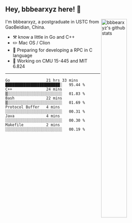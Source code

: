 ## Hey, bbbearxyz here! :wave:

<img align="right" alt="bbbearxyz's github stats" width="40%" src="https://github-readme-stats.vercel.app/api?username=bbbearxyz&show_icons=true">

I'm bbbearxyz, a postgraduate in USTC from GaoBeidian, China.

-   :hammer_and_pick:    know a little in Go and C++
-   :pencil2: Mac OS / Clion
-   :seedling: Preparing for developing a RPC in C language 
-   :thinking: Working on CMU 15-445 and MIT 6.824
---
<!--START_SECTION:waka-->

```text
Go                21 hrs 33 mins  ████████████████████████░   95.44 %
C++               24 mins         ▒░░░░░░░░░░░░░░░░░░░░░░░░   01.83 %
Bash              22 mins         ▒░░░░░░░░░░░░░░░░░░░░░░░░   01.69 %
Protocol Buffer   4 mins          ░░░░░░░░░░░░░░░░░░░░░░░░░   00.31 %
Java              4 mins          ░░░░░░░░░░░░░░░░░░░░░░░░░   00.30 %
Makefile          2 mins          ░░░░░░░░░░░░░░░░░░░░░░░░░   00.19 %
```

<!--END_SECTION:waka-->
